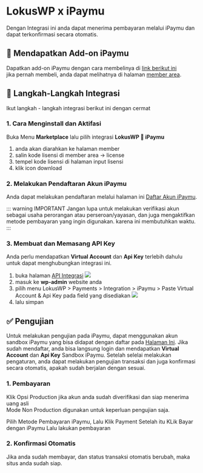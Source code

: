 
# LokusWP x iPaymu

 <Badge text="Goal"/> Dengan Integrasi ini anda dapat menerima pembayaran melalui iPaymu dan dapat terkonfirmasi secara otomatis.


## 🛒 Mendapatkan Add-on iPaymu
Dapatkan add-on iPaymu dengan cara membelinya di [link berikut ini](https://lokuswp.id/plugins/ipaymu/) \
jika  pernah membeli, anda dapat melihatnya di halaman [member area](https://member.lokuswp.id).


## 👣 Langkah-Langkah Integrasi

Ikut langkah - langkah integrasi berikut ini dengan cermat

### 1. Cara Menginstall dan Aktifasi

Buka Menu **Marketplace** lalu pilih integrasi **LokusWP 🤝 iPaymu**
1. anda akan diarahkan ke halaman member
2. salin kode lisensi di member area -> license
3. tempel kode lisensi di halaman input lisensi
4. klik icon download

### 2. Melakukan Pendaftaran Akun iPaymu

Anda dapat melakukan pendaftaran melalui halaman ini [Daftar Akun iPaymu](https://my.ipaymu.com/members/register).


::: warning IMPORTANT
Jangan lupa untuk melakukan verifikasi akun sebagai usaha perorangan atau perseroan/yayasan, dan juga mengaktifkan metode pembayaran yang ingin digunakan. karena ini membutuhkan waktu.
:::

### 3. Membuat dan Memasang API Key

Anda perlu mendapatkan **Virtual Account** dan **Api Key** terlebih dahulu untuk dapat menghubungkan integrasi ini.
1. buka halaman [API Integrasi](https://my.ipaymu.com/integration)
   ![](assets/ipaymu-config.gif)
2. masuk ke **wp-admin** website anda
3. pilih menu LokusWP > Payments > Integration > iPaymu > Paste Virtual Account & Api Key pada field yang disediakan
   ![](assets/ipaymu-settings.gif)
4. lalu simpan


## ✅ Pengujian

Untuk melakukan pengujian pada iPaymu, dapat menggunakan akun sandbox iPaymu yang bisa didapat dengan daftar pada [Halaman Ini](https://sandbox.ipaymu.com/members/register).
Jika sudah mendaftar, anda bisa langsung login dan mendapatkan **Virtual Account** dan **Api Key** Sandbox iPaymu.
Setelah selelai melakukan pengaturan, anda dapat melakukan pengujian transaksi dan juga konfirmasi
secara otomatis, apakah sudah berjalan dengan sesuai.
### 1. Pembayaran

Klik Opsi Production jika akun anda sudah diverifikasi dan siap menerima uang asli\
Mode Non Production digunakan untuk keperluan pengujian saja.

Pilih Metode Pembayaran iPaymu, Lalu Klik Payment
Setelah itu KLik Bayar dengan iPaymu
Lalu lakukan pembayaran

### 2. Konfirmasi Otomatis

Jika anda sudah membayar, dan status transaksi otomatis berubah, maka
situs anda sudah siap.